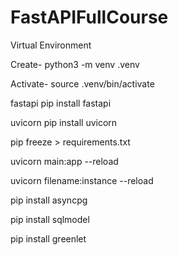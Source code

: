 # FastAPIFullCourse

Virtual Environment

Create- 
python3 -m venv .venv 

Activate-
source .venv/bin/activate

fastapi
pip install fastapi

uvicorn
pip install uvicorn

pip freeze > requirements.txt

uvicorn main:app --reload

uvicorn filename:instance --reload

pip install asyncpg 

pip install sqlmodel

pip install greenlet

